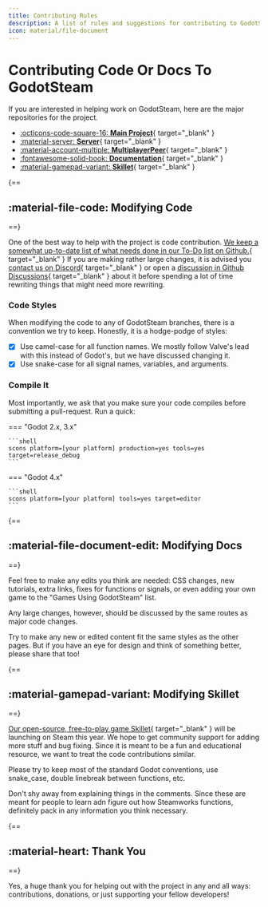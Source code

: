 ```yaml
---
title: Contributing Rules
description: A list of rules and suggestions for contributing to GodotSteam
icon: material/file-document
---
```


# Contributing Code Or Docs To GodotSteam

If you are interested in helping work on GodotSteam, here are the  major repositories for the project.

<div class="grid cards contribute" markdown>

- [:octicons-code-square-16: __Main Project__](https://github.com/GodotSteam/GodotSteam/){ target="\_blank" }
- [:material-server: __Server__](https://github.com/GodotSteam/GodotSteam-Server/){ target="\_blank" }
- [:material-account-multiple: __MultiplayerPeer__](https://github.com/GodotSteam/MultiplayerPeer/){ target="\_blank" }
- [:fontawesome-solid-book: __Documentation__](https://github.com/GodotSteam/GodotSteam-Docs/){ target="\_blank" }
- [:material-gamepad-variant: __Skillet__](https://github.com/GodotSteam/Skillet){ target="\_blank" }

</div>

{==
## :material-file-code: Modifying Code
==}

One of the best way to help with the project is code contribution.  [We keep a somewhat up-to-date list of what needs done in our To-Do list on Github.](https://github.com/orgs/GodotSteam/projects/3){ target="\_blank" } If you are making rather large changes, it is advised you [contact us on Discord](https://discord.gg/SJRSq6K){ target="\_blank" } or open a [discussion in Github Discussions](https://github.com/GodotSteam/GodotSteam/discussions){ target="\_blank" } about it before spending a lot of time rewriting things that might need more rewriting.

### Code Styles

When modifying the code to any of GodotSteam branches, there is a convention we try to keep. Honestly, it is a hodge-podge of styles:

- [x] Use camel-case for all function names. We mostly follow Valve's lead with this instead of Godot's, but we have discussed changing it.
- [x] Use snake-case for all signal names, variables, and arguments.

### Compile It

Most importantly, we ask that you make sure your code compiles before submitting a pull-request. Run a quick:

=== "Godot 2.x, 3.x"

	```shell
	scons platform=[your platform] production=yes tools=yes target=release_debug
	```
	
=== "Godot 4.x"

	```shell
	scons platform=[your platform] tools=yes target=editor
	```

{==
## :material-file-document-edit: Modifying Docs
==}

Feel free to make any edits you think are needed: CSS changes, new tutorials, extra links, fixes for functions or signals, or even adding your own game to the "Games Using GodotSteam" list.

Any large changes, however, should be discussed by the same routes as major code changes.

Try to make any new or edited content fit the same styles as the other pages.  But if you have an eye for design and think of something better, please share that too!

{==
## :material-gamepad-variant: Modifying Skillet
==}

[Our open-source, free-to-play game Skillet](https://store.steampowered.com/app/3013040/Skillet/){ target="\_blank" } will be launching on Steam this year.  We hope to get community support for adding more stuff and bug fixing.  Since it is meant to be a fun and educational resource, we want to treat the code contributions similar.

Please try to keep most of the standard Godot conventions, use snake_case, double linebreak between functions, etc.

Don't shy away from explaining things in the comments. Since these are meant for people to learn adn figure out how Steamworks functions, definitely pack in any information you think necessary.

{==
## :material-heart: Thank You
==}

Yes, a huge thank you for helping out with the project in any and all ways: contributions, donations, or just supporting your fellow developers!